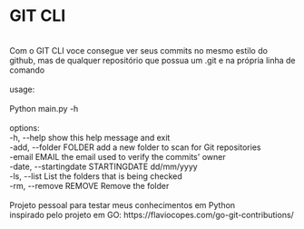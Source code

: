 # GIT CLI
<br>
Com o GIT CLI voce consegue ver seus commits no mesmo estilo do github, mas de qualquer repositório que possua um .git e na própria linha de comando 
<br>
<br>
usage: 
<br>
<br>
Python main.py -h
<br>
<br>
options:<br>
  -h, --help            show this help message and exit<br>
  -add, --folder FOLDER add a new folder to scan for Git repositories<br>
  -email EMAIL          the email used to verify the commits' owner<br>
  -date, --startingdate STARTINGDATE dd/mm/yyyy<br>
  -ls, --list           List the folders that is being checked<br>
  -rm, --remove REMOVE  Remove the folder<br>
<br>
Projeto pessoal para testar meus conhecimentos em Python<br>
inspirado pelo projeto em GO: https://flaviocopes.com/go-git-contributions/<br>
